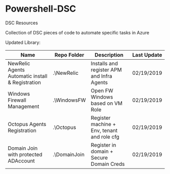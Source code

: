 # Powershell-DSC
DSC Resources

Collection of DSC pieces of code to automate specific tasks in Azure

Updated Library:

| Name											   		 	 										| Repo Folder  			| Description                                  | Last Update |
| -----------------------------------------------------	| -----------------	| -------------------------------------------- | ----------- |
| NewRelic Agents Automatic install & Registration  		| .\NewRelic    		| Installs and register APM and Infra Agents   | 02/19/2019  |
| Windows Firewall Management 													| .\WindowsFW   		| Open FW Windows based on VM Role             | 02/19/2019  |
| Octopus Agents Registration														| .\Octopus					| Register machine + Env, tenant and role cfg  | 02/19/2019  |
| Domain Join with protected ADAccount									| .\DomainJoin			| Register in domain + Secure Domain Creds     | 02/19/2019  |


